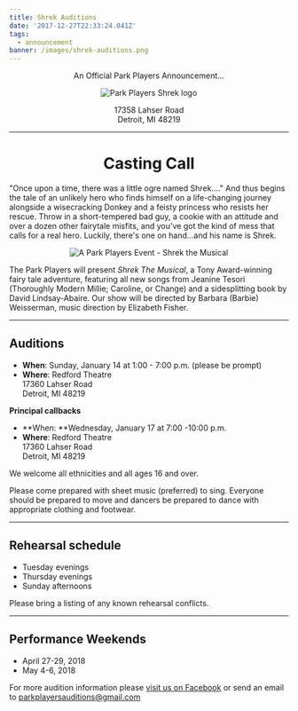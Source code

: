 ```yaml
---
title: Shrek Auditions
date: '2017-12-27T22:33:24.041Z'
tags:
  - announcement
banner: /images/shrek-auditions.png
---
```

<center>

An Official Park Players Announcement...  

![Park Players Shrek logo](/images/players-shrek.png)

<!--more-->

17358 Lahser Road\
Detroit, MI 48219

- - -

# Casting Call

</center>

"Once upon a time, there was a little ogre named Shrek...." And thus begins the tale of an unlikely hero who finds himself on a life-changing journey alongside a wisecracking Donkey and a feisty princess who resists her rescue. Throw in a short-tempered bad guy, a cookie with an attitude and over a dozen other fairytale misfits, and you've got the kind of mess that calls for a real hero. Luckily, there's one on hand...and his name is Shrek.

<center>

![A Park Players Event - Shrek the Musical](/images/players-event-shrek.png)

</center>

The Park Players will present _Shrek The Musical_, a Tony Award-winning fairy tale adventure, featuring all new songs from Jeanine Tesori (Thoroughly Modern Millie; Caroline, or Change) and a sidesplitting book by David Lindsay-Abaire. Our show will be directed by Barbara (Barbie) Weisserman, music direction by Elizabeth Fisher.

- - -

## Auditions

* **When**: Sunday, January 14 at 1:00 - 7:00 p.m.  (please be prompt)
* **Where**: Redford Theatre \
  17360 Lahser Road\
  Detroit, MI 48219

**Principal callbacks**

* **When: **Wednesday, January 17 at 7:00 -10:00 p.m.
* **Where**: Redford Theatre\
  17360 Lahser Road\
  Detroit, MI 48219

We welcome all ethnicities and all ages 16 and over.

 Please come prepared with sheet music (preferred) to sing. Everyone should be prepared to move and dancers be prepared to dance with appropriate clothing and footwear.

- - -

## Rehearsal schedule

* Tuesday evenings
* Thursday evenings
* Sunday afternoons

Please bring a listing of any known rehearsal conflicts.

- - -

## Performance Weekends

* April 27-29, 2018
* May 4-6, 2018

For more audition information please [visit us on Facebook](https://www.facebook.com/ParkPlayersDetroit/) or send an email to parkplayersauditions@gmail.com

